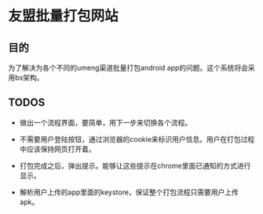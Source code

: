 友盟批量打包网站
===================

目的
----

为了解决为各个不同的umeng渠道批量打包android app的问题。这个系统将会采用bs架构。

TODOS
-----

* 做出一个流程界面，要简单，用下一步来切换各个流程。

* 不需要用户登陆按钮，通过浏览器的cookie来标识用户信息。用户在打包过程中应该保持网页打开着。

* 打包完成之后，弹出提示。能够让这些提示在chrome里面已通知的方式进行显示。

* 解析用户上传的app里面的keystore，保证整个打包流程只需要用户上传apk。

